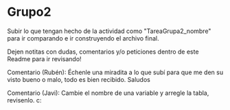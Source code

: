 # Grupo2

Subir lo que tengan hecho de la actividad como "TareaGrupa2_nombre" para ir comparando e ir construyendo el archivo final. 

Dejen notitas con dudas, comentarios y/o peticiones dentro de este Readme para ir revisando! 

Comentario (Rubén): Échenle una miradita a lo que subí para que me den su visto bueno o malo, todo es bien recibido. Saludos

Comentario (Javi): Cambie el nombre de una variable y arregle la tabla, revisenlo. c:

